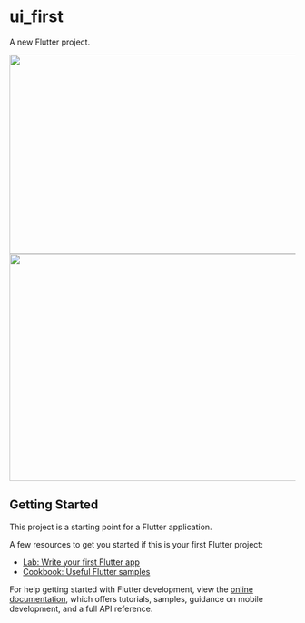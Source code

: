 # ui_first

A new Flutter project.

<img src="https://github.com/RubaAlHilal/Flutter-Camp-Projects-Day1/assets/73358612/cab752b2-35c9-48e3-b914-ea2a754fdde9" width="550" height="350">

<img src="https://github.com/RubaAlHilal/Flutter-Camp-Projects-Day1/assets/73358612/f2155155-c8ae-49a5-8e28-30f016bb8354" width="550" height="400">



## Getting Started

This project is a starting point for a Flutter application.

A few resources to get you started if this is your first Flutter project:

- [Lab: Write your first Flutter app](https://docs.flutter.dev/get-started/codelab)
- [Cookbook: Useful Flutter samples](https://docs.flutter.dev/cookbook)

For help getting started with Flutter development, view the
[online documentation](https://docs.flutter.dev/), which offers tutorials,
samples, guidance on mobile development, and a full API reference.
